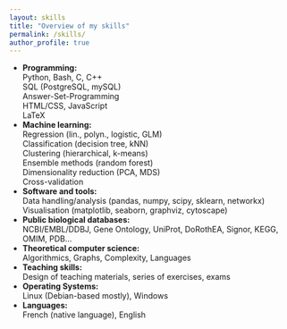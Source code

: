 ```yaml
---
layout: skills
title: "Overview of my skills"
permalink: /skills/
author_profile: true
---
```


* **Programming:**  
Python, Bash, C, C++  
SQL (PostgreSQL, mySQL)  
Answer-Set-Programming  
HTML/CSS, JavaScript  
LaTeX
* **Machine learning:**  
Regression (lin., polyn., logistic, GLM)  
Classification (decision tree, kNN)  
Clustering (hierarchical, k-means)  
Ensemble methods (random forest)  
Dimensionality reduction (PCA, MDS)  
Cross-validation
* **Software and tools:**  
Data handling/analysis (pandas, numpy, scipy, sklearn, networkx)  
Visualisation (matplotlib, seaborn, graphviz, cytoscape)
* **Public biological databases:**  
NCBI/EMBL/DDBJ, Gene Ontology, UniProt, DoRothEA, Signor, KEGG, OMIM, PDB...
* **Theoretical computer science:**  
Algorithmics, Graphs, Complexity, Languages
* **Teaching skills:**  
Design of teaching materials, series of exercises, exams
* **Operating Systems:**  
Linux (Debian-based mostly), Windows
* **Languages:**  
French (native language), English
